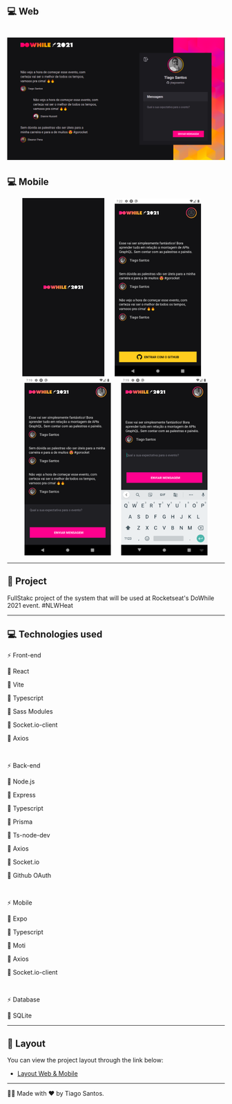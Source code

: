## :computer: Web

<h1 align="center">
    <img alt="DoWhile2021" src=".github/cover.png" />
</h1>

## :computer: Mobile

<div align="center">
  <span>
    <img alt="Splash" src=".github/splash.png" width="190px" />
  </span>
  <span style="margin: 0 20px;">
    <img alt="Screen-1" src=".github/screen-1.png" width="200px" />
  </span>
  <span style="margin-right: 20px;">
    <img alt="Screen-2" src=".github/screen-2.png" width="200px" />
  </span>
  <span>
    <img alt="Screen-3" src=".github/screen-3.png" width="200px" />
  </span>
</div>

<hr>

## :memo: Project

FullStakc project of the system that will be used at Rocketseat's DoWhile 2021 event. #NLWHeat

<hr>

## :computer: Technologies used

:zap: Front-end

:pushpin: React

:pushpin: Vite

:pushpin: Typescript

:pushpin: Sass Modules

:pushpin: Socket.io-client

:pushpin: Axios

<br />

:zap: Back-end

:pushpin: Node.js

:pushpin: Express

:pushpin: Typescript

:pushpin: Prisma

:pushpin: Ts-node-dev

:pushpin: Axios

:pushpin: Socket.io

:pushpin: Github OAuth

<br />

:zap: Mobile

:pushpin: Expo

:pushpin: Typescript

:pushpin: Moti

:pushpin: Axios

:pushpin: Socket.io-client

<br />

:zap: Database

:pushpin: SQLite

<hr>

## 🔖 Layout

You can view the project layout through the link below:

- [Layout Web & Mobile](https://www.figma.com/file/lE3GqMd521l3wJUspcV89n/%5BNLW-Heat---Mission%3A-Impulse%5D-DoWhile2021-(Community)?node-id=0%3A1) 


<hr>

:man_technologist: Made with :heart: by Tiago Santos.
